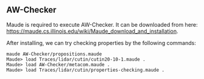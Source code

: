 ## AW-Checker

Maude is required to execute AW-Checker. It can be downloaded from here: https://maude.cs.illinois.edu/wiki/Maude_download_and_installation.

After installing, we can try checking properties by the following commands:

```
maude AW-Checker/propositions.maude
Maude> load Traces/lidar/cutin/cutin20-10-1.maude .
Maude> load AW-Checker/metacom.maude .
Maude> load Traces/lidar/cutin/properties-checking.maude .
```